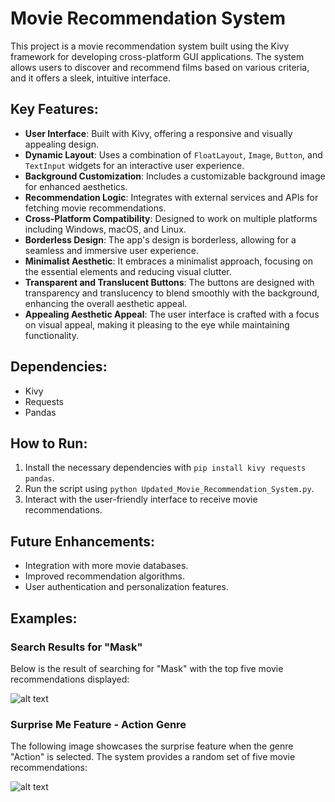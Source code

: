 
# Movie Recommendation System

This project is a movie recommendation system built using the Kivy framework for developing cross-platform GUI applications. The system allows users to discover and recommend films based on various criteria, and it offers a sleek, intuitive interface.

## Key Features:
- **User Interface**: Built with Kivy, offering a responsive and visually appealing design.
- **Dynamic Layout**: Uses a combination of `FloatLayout`, `Image`, `Button`, and `TextInput` widgets for an interactive user experience.
- **Background Customization**: Includes a customizable background image for enhanced aesthetics.
- **Recommendation Logic**: Integrates with external services and APIs for fetching movie recommendations.
- **Cross-Platform Compatibility**: Designed to work on multiple platforms including Windows, macOS, and Linux.
- **Borderless Design**: The app's design is borderless, allowing for a seamless and immersive user experience.
- **Minimalist Aesthetic**: It embraces a minimalist approach, focusing on the essential elements and reducing visual clutter.
- **Transparent and Translucent Buttons**: The buttons are designed with transparency and translucency to blend smoothly with the background, enhancing the overall aesthetic appeal.
- **Appealing Aesthetic Appeal**: The user interface is crafted with a focus on visual appeal, making it pleasing to the eye while maintaining functionality.

## Dependencies:
- Kivy
- Requests
- Pandas

## How to Run:
1. Install the necessary dependencies with `pip install kivy requests pandas`.
2. Run the script using `python Updated_Movie_Recommendation_System.py`.
3. Interact with the user-friendly interface to receive movie recommendations.

## Future Enhancements:
- Integration with more movie databases.
- Improved recommendation algorithms.
- User authentication and personalization features.

## Examples:
### Search Results for "Mask"
Below is the result of searching for "Mask" with the top five movie recommendations displayed:

![alt text](<MOVIE RECOMMADATION/MOVIE RECOMMADATION/Screenshot - 1.png>)

### Surprise Me Feature - Action Genre
The following image showcases the surprise feature when the genre "Action" is selected. The system provides a random set of five movie recommendations:

![alt text](<MOVIE RECOMMADATION/MOVIE RECOMMADATION/Screenshot - 2.png>)
